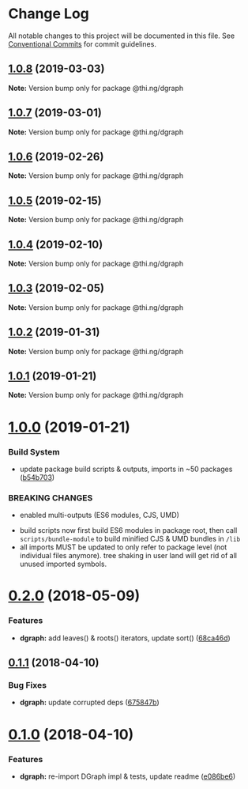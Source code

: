 # Change Log

All notable changes to this project will be documented in this file.
See [Conventional Commits](https://conventionalcommits.org) for commit guidelines.

## [1.0.8](https://github.com/thi-ng/umbrella/compare/@thi.ng/dgraph@1.0.7...@thi.ng/dgraph@1.0.8) (2019-03-03)

**Note:** Version bump only for package @thi.ng/dgraph





## [1.0.7](https://github.com/thi-ng/umbrella/compare/@thi.ng/dgraph@1.0.6...@thi.ng/dgraph@1.0.7) (2019-03-01)

**Note:** Version bump only for package @thi.ng/dgraph





## [1.0.6](https://github.com/thi-ng/umbrella/compare/@thi.ng/dgraph@1.0.5...@thi.ng/dgraph@1.0.6) (2019-02-26)

**Note:** Version bump only for package @thi.ng/dgraph





## [1.0.5](https://github.com/thi-ng/umbrella/compare/@thi.ng/dgraph@1.0.4...@thi.ng/dgraph@1.0.5) (2019-02-15)

**Note:** Version bump only for package @thi.ng/dgraph





## [1.0.4](https://github.com/thi-ng/umbrella/compare/@thi.ng/dgraph@1.0.3...@thi.ng/dgraph@1.0.4) (2019-02-10)

**Note:** Version bump only for package @thi.ng/dgraph





## [1.0.3](https://github.com/thi-ng/umbrella/compare/@thi.ng/dgraph@1.0.2...@thi.ng/dgraph@1.0.3) (2019-02-05)

**Note:** Version bump only for package @thi.ng/dgraph





## [1.0.2](https://github.com/thi-ng/umbrella/compare/@thi.ng/dgraph@1.0.1...@thi.ng/dgraph@1.0.2) (2019-01-31)

**Note:** Version bump only for package @thi.ng/dgraph





## [1.0.1](https://github.com/thi-ng/umbrella/compare/@thi.ng/dgraph@1.0.0...@thi.ng/dgraph@1.0.1) (2019-01-21)

**Note:** Version bump only for package @thi.ng/dgraph





# [1.0.0](https://github.com/thi-ng/umbrella/compare/@thi.ng/dgraph@0.2.35...@thi.ng/dgraph@1.0.0) (2019-01-21)


### Build System

* update package build scripts & outputs, imports in ~50 packages ([b54b703](https://github.com/thi-ng/umbrella/commit/b54b703))


### BREAKING CHANGES

* enabled multi-outputs (ES6 modules, CJS, UMD)

- build scripts now first build ES6 modules in package root, then call
  `scripts/bundle-module` to build minified CJS & UMD bundles in `/lib`
- all imports MUST be updated to only refer to package level
  (not individual files anymore). tree shaking in user land will get rid of
  all unused imported symbols.


<a name="0.2.0"></a>
# [0.2.0](https://github.com/thi-ng/umbrella/compare/@thi.ng/dgraph@0.1.10...@thi.ng/dgraph@0.2.0) (2018-05-09)


### Features

* **dgraph:** add leaves() & roots() iterators, update sort() ([68ca46d](https://github.com/thi-ng/umbrella/commit/68ca46d))


<a name="0.1.1"></a>
## [0.1.1](https://github.com/thi-ng/umbrella/compare/@thi.ng/dgraph@0.1.0...@thi.ng/dgraph@0.1.1) (2018-04-10)


### Bug Fixes

* **dgraph:** update corrupted deps ([675847b](https://github.com/thi-ng/umbrella/commit/675847b))


<a name="0.1.0"></a>
# [0.1.0](https://github.com/thi-ng/umbrella/compare/@thi.ng/dgraph@0.0.3...@thi.ng/dgraph@0.1.0) (2018-04-10)


### Features

* **dgraph:** re-import DGraph impl & tests, update readme ([e086be6](https://github.com/thi-ng/umbrella/commit/e086be6))
